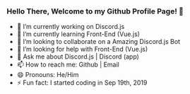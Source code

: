 ### Hello There, Welcome to my Github Profile Page! 👋

- 🔭 I’m currently working on Discord.js
- 🌱 I’m currently learning Front-End (Vue.js)
- 👯 I’m looking to collaborate on a Amazing Discord.js Bot
- 🤔 I’m looking for help with Front-End (Vue.js)
- 💬 Ask me about Discord.js | Discord (app)
- 📫 How to reach me: Github | Email
- 😄 Pronouns: He/Him
- ⚡ Fun fact: I started coding in Sep 19th, 2019
